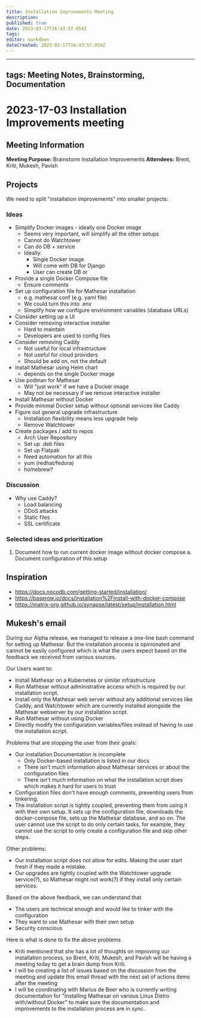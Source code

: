 ```yaml
---
title: Installation Improvements Meeting
description: 
published: true
date: 2023-03-17T16:43:57.054Z
tags: 
editor: markdown
dateCreated: 2023-03-17T16:43:57.054Z
---
```


---
tags: Meeting Notes, Brainstorming, Documentation
---

# 2023-17-03 Installation Improvements meeting

## Meeting Information
**Meeting Purpose:** Brainstorm Installation Improvements
**Attendees:** Brent, Kriti, Mukesh, Pavish


## Projects
We need to split "installation improvements" into smaller projects:

### Ideas
- Simplify Docker images - ideally one Docker image
    - Seems very important, will simplify all the other setups
    - Cannot do Watchtower
    - Can do DB + service
    - Ideally:
        - Single Docker image
        - Will come with DB for Django
        - User can create DB or 
- Provide a single Docker Compose file 
    - Ensure comments
- Set up configuration file for Mathesar installation
    - e.g. mathesar.conf (e.g. yaml file)
    - We could turn this into .env
    - Simplify how we configure environment variables (database URLs)
- Consider setting up a UI
- Consider removing interactive installer
    - Hard to maintain
    - Developers are used to config files
- Consider removing Caddy
    - Not useful for local infrastructure
    - Not useful for cloud providers
    - Should be add on, not the default
- Install Mathesar using Helm chart
    - depends on the single Docker image
- Use podman for Mathesar
    - Will "just work" if we have a Docker image
    - May not be necessary if we remove interactive installer
- Install Mathesar without Docker
- Provide minimal Docker setup without optional services like Caddy
- Figure out general upgrade infrastructure
    - Installation flexibility means less upgrade help
    - Remove Watchtower
- Create packages / add to repos
    - Arch User Repository
    - Set up .deb files
    - Set up Flatpak
    - Need automation for all this
    - yum (redhat/fedora)
    - homebrew?

### Discussion
- Why use Caddy?
    - Load balancing
    - DDoS attacks
    - Static files
    - SSL certificate

### Selected ideas and prioritization
1. Document how to run current docker image without docker compose
    a. Document configuration of this setup


## Inspiration
- https://docs.nocodb.com/getting-started/installation/
- https://baserow.io/docs/installation%2Finstall-with-docker-compose
- https://matrix-org.github.io/synapse/latest/setup/installation.html

## Mukesh's email

During our Alpha release, we managed to release a one-line bash command for setting up Mathesar. But the installation process is opinionated and cannot be easily configured which is what the users expect based on the feedback we received from various sources.

Our Users want to:
- Install Mathesar on a Kubernetes or similar infrastructure
- Run Mathesar without administrative access which is required by our installation script.
- Install only the Mathesar web server without any additional services like Caddy, and Watchtower which are currently installed alongside the Mathesar webserver by our installation script.
- Run Mathesar without using Docker
- Directly modify the configuration variables/files instead of having to use the installation script.

Problems that are stopping the user from their goals:
- Our installation Documentation is incomplete
  - Only Docker-based installation is listed in our docs
  - There isn't much information about Mathesar services or about the configuration files
  - There isn't much information on what the installation script does which makes it hard for users to trust
- Configuration files don't have enough comments, preventing users from tinkering.
- The installation script is tightly coupled, preventing them from using it with their own setup. It sets up the configuration file, downloads the docker-compose file, sets up the Mathesar database, and so on. The user cannot use the script to do only certain tasks, for example, they cannot use the script to only create a configuration file and skip other steps.

Other problems:
- Our installation script does not allow for edits. Making the user start fresh if they made a mistake.
- Our upgrades are tightly coupled with the Watchtower upgrade service(?), so Mathesar might not work(?) if they install only certain services.

Based on the above feedback, we can understand that
- The users are technical enough and would like to tinker with the configuration
- They want to use Mathesar with their own setup
- Security conscious

Here is what is done to fix the above problems
- Kriti mentioned that she has a lot of thoughts on improving our installation process, so Brent, Kriti, Mukesh, and Pavish will be having a meeting today to get a brain dump from Kriti.
- I will be creating a list of issues based on the discussion from the meeting and update this email thread with the next set of actions items after the meeting
- I will be coordinating with Marius de Beer who is currently writing documentation for "Installing Mathesar on various Linux Distro with/without Docker" to make sure the documentation and improvements to the installation process are in sync. 
